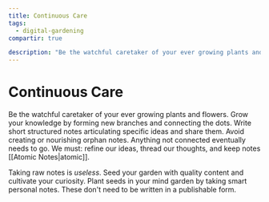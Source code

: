 ```yaml
---
title: Continuous Care
tags:
  - digital-gardening
compartir: true

description: "Be the watchful caretaker of your ever growing plants and flowers. Grow your knowledge by forming new branches and connecting the dots."
---
```


# Continuous Care

Be the watchful caretaker of your ever growing plants and flowers. Grow your knowledge by forming new branches and connecting the dots. Write short structured notes articulating specific ideas and share them. Avoid creating or nourishing orphan notes. Anything not connected eventually needs to go. We must: refine our ideas, thread our thoughts, and keep notes [[Atomic Notes|atomic]].

Taking raw notes is _useless_. Seed your garden with quality content and cultivate your curiosity. Plant seeds in your mind garden by taking smart personal notes. These don't need to be written in a publishable form.
